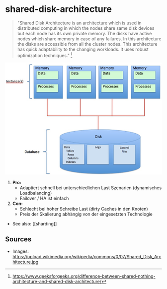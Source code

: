# shared-disk-architecture

> "Shared Disk Architecture is an architecture which is used in distributed computing in which the nodes share same disk
> devices but each node has its own private memory. The disks have active nodes which share memory in case of any
> failures. In this architecture the disks are accessible from all the cluster nodes. This architecture has quick
> adaptability to the changing workloads. It uses robust optimization techniques." [^sn]

![](./attachments/shared-disk-architecture.png)

1. **Pro:**
   - Adaptiert schnell bei unterschiedlichen Last Szenarien (dynamisches Loadbalancing)
   - Failover / HA ist einfach
2. **Con:**
   - Schlecht bei hoher Schreibe Last (dirty Caches in den Knoten)
   - Preis der Skalierung abhängig von der eingesetzten Technologie

- See also: [[sharding]]

## Sources

- Images: <https://upload.wikimedia.org/wikipedia/commons/0/07/Shared_Disk_Architecture.jpg>

[^sn]: https://www.geeksforgeeks.org/difference-between-shared-nothing-architecture-and-shared-disk-architecture/
